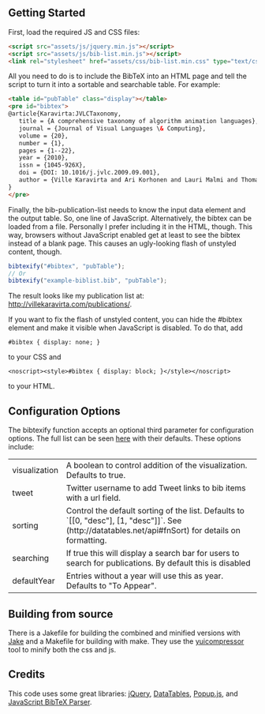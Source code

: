 ## Getting Started

First, load the required JS and CSS files:

```html
<script src="assets/js/jquery.min.js"></script>
<script src="assets/js/bib-list.min.js"></script>
<link rel="stylesheet" href="assets/css/bib-list.min.css" type="text/css" />
```

All you need to do is to include the BibTeX into an HTML page and tell the script to turn it 
into a sortable and searchable table. For example:

```html
<table id="pubTable" class="display"></table>
<pre id="bibtex">
@article{Karavirta:JVLCTaxonomy,
   title = {A comprehensive taxonomy of algorithm animation languages},
   journal = {Journal of Visual Languages \& Computing},
   volume = {20},
   number = {1},
   pages = {1--22},
   year = {2010},
   issn = {1045-926X},
   doi = {DOI: 10.1016/j.jvlc.2009.09.001},
   author = {Ville Karavirta and Ari Korhonen and Lauri Malmi and Thomas Naps}
}
</pre>
```

Finally, the bib-publication-list needs to know the input data element and the output table. So, one 
line of JavaScript. Alternatively, the bibtex can be loaded from a file. Personally I prefer including it in the HTML, 
though. This way, browsers without JavaScript enabled get at least to see the bibtex instead of a blank page.
This causes an ugly-looking flash of unstyled content, though.

```javascript
bibtexify("#bibtex", "pubTable");
// Or
bibtexify("example-biblist.bib", "pubTable");
```

The result looks like my publication list at: http://villekaravirta.com/publications/.

If you want to fix the flash of unstyled content, you can hide the #bibtex element and make it
visible when JavaScript is disabled. To do that, add

    #bibtex { display: none; }

to your CSS and

    <noscript><style>#bibtex { display: block; }</style></noscript>

to your HTML.


## Configuration Options

The bibtexify function accepts an optional third parameter for configuration options. The full list can be seen [here](https://github.com/rpng/bib-publication-list/blob/master/src/bib-publication-list.js#L369-L385) with their defaults. These options include:

<table>
<tbody>
<tr><td>visualization</td><td>A boolean to control addition of the visualization. Defaults to true.</td></tr>
<tr><td>tweet</td><td>Twitter username to add Tweet links to bib items with a url field.</td></tr>
<tr><td>sorting</td><td>Control the default sorting of the list. Defaults to `[[0, "desc"], [1, "desc"]]`. See (http://datatables.net/api#fnSort) for details on formatting.</td></tr>
<tr><td>searching</td><td>If true this will display a search bar for users to search for publications. By default this is disabled</td></tr>
<tr><td>defaultYear</td><td>Entries without a year will use this as year. Defaults to "To Appear".
</tbody>
</table>

## Building from source

There is a Jakefile for building the combined and minified versions with [Jake](https://github.com/mde/jake)
and a Makefile for building with make. They use the [yuicompressor](http://yui.github.io/yuicompressor/) tool to minify both the css and js.


## Credits

This code uses some great libraries: [jQuery](http://jquery.com/), [DataTables](http://datatables.net/), [Popup.js](https://github.com/Toddish/Popup), and [JavaScript BibTeX Parser](http://sourceforge.net/projects/jsbibtex/).
